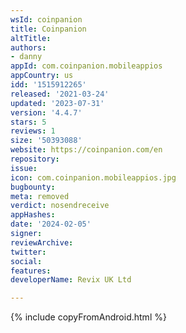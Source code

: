 ```yaml
---
wsId: coinpanion
title: Coinpanion
altTitle: 
authors:
- danny
appId: com.coinpanion.mobileappios
appCountry: us
idd: '1515912265'
released: '2021-03-24'
updated: '2023-07-31'
version: '4.4.7'
stars: 5
reviews: 1
size: '50393088'
website: https://coinpanion.com/en
repository: 
issue: 
icon: com.coinpanion.mobileappios.jpg
bugbounty: 
meta: removed
verdict: nosendreceive
appHashes: 
date: '2024-02-05'
signer: 
reviewArchive: 
twitter: 
social: 
features: 
developerName: Revix UK Ltd

---
```


{% include copyFromAndroid.html %}
